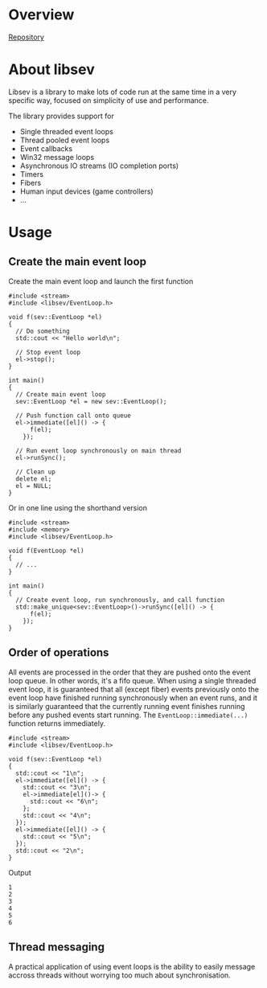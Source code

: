 <!-- TITLE: libsev -->
<!-- SUBTITLE: Simple Event Loop -->

# Overview
[Repository](https://github.com/libsev/libsev)

# About libsev
Libsev is a library to make lots of code run at the same time in a very specific way, focused on simplicity of use and performance.

The library provides support for
* Single threaded event loops
* Thread pooled event loops
* Event callbacks
* Win32 message loops
* Asynchronous IO streams (IO completion ports)
* Timers
* Fibers
* Human input devices (game controllers)
* ...

# Usage
## Create the main event loop
Create the main event loop and launch the first function
```c_cpp
#include <stream>
#include <libsev/EventLoop.h>

void f(sev::EventLoop *el)
{
  // Do something
  std::cout << "Hello world\n";
  
  // Stop event loop
  el->stop();
}

int main()
{
  // Create main event loop
  sev::EventLoop *el = new sev::EventLoop();
  
  // Push function call onto queue
  el->immediate([el]() -> {
	  f(el);
	});
  
  // Run event loop synchronously on main thread
  el->runSync();
  
  // Clean up
  delete el;
  el = NULL;
}
```
Or in one line using the shorthand version
```c_cpp
#include <stream>
#include <memory>
#include <libsev/EventLoop.h>

void f(EventLoop *el)
{
  // ...
}

int main()
{
  // Create event loop, run synchronously, and call function
  std::make_unique<sev::EventLoop>()->runSync([el]() -> {
	  f(el);
	});
}
```
## Order of operations
All events are processed in the order that they are pushed onto the event loop queue. In other words, it's a fifo queue. When using a single threaded event loop, it is guaranteed that all (except fiber) events previously onto the event loop have finished running synchronously when an event runs, and it is similarly guaranteed that the currently running event finishes running before any pushed events start running. The `EventLoop::immediate(...)` function returns immediately.

```c_cpp
#include <stream>
#include <libsev/EventLoop.h>

void f(sev::EventLoop *el)
{
  std::cout << "1\n";
  el->immediate([el]() -> {
    std::cout << "3\n";
    el->immediate[el]()-> {
      std::cout << "6\n";
    };
    std::cout << "4\n";
  });
  el->immediate([el]() -> {
    std::cout << "5\n";
  });
  std::cout << "2\n";
}
```
Output

```text
1
2
3
4
5
6
```

## Thread messaging
A practical application of using event loops is the ability to easily message accross threads without worrying too much about synchronisation.
